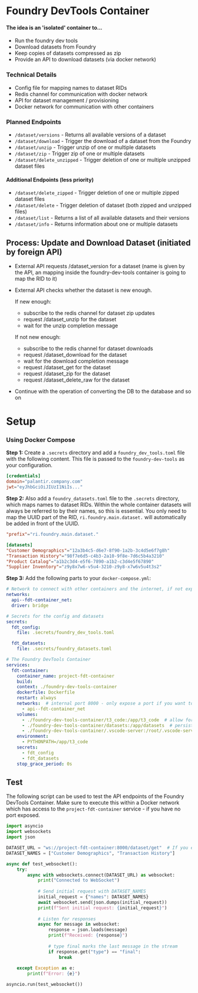 # Foundry DevTools Container

#### The idea is an 'isolated' container to...

- Run the foundry dev tools
- Download datasets from Foundry
- Keep copies of datasets compressed as zip
- Provide an API to download datasets (via docker network) 

### Technical Details

- Config file for mapping names to dataset RIDs
- Redis channel for communication with docker network
- API for dataset management / provisioning
- Docker network for communication with other containers

### Planned Endpoints

- `/dataset/versions` - Returns all available versions of a dataset
- `/dataset/download` - Trigger the download of a dataset from the Foundry
- `/dataset/unzip` - Trigger unzip of one or multiple datasets
- `/dataset/zip` - Trigger zip of one or multiple datasets
- `/dataset/delete_unzipped` - Trigger deletion of one or multiple unzipped dataset files

#### Additional Endpoints (less priority)

- `/dataset/delete_zipped` - Trigger deletion of one or multiple zipped dataset files
- `/dataset/delete` - Trigger deletion of dataset (both zipped and unzipped files)
- `/dataset/list` - Returns a list of all available datasets and their versions
- `/dataset/info` - Returns information about one or multiple datasets

## Process: Update and Download Dataset (initiated by foreign API)

  - External API requests /dataset_version for a dataset (name is given by the API, an mapping inside the foundry-dev-tools container is going to map the RID to it)

  - External API checks whether the dataset is new enough.

    If new enough:

      - subscribe to the redis channel for dataset zip updates
      - request /dataset_unzip for the dataset
      - wait for the unzip completion message

    If not new enough:

      - subscribe to the redis channel for dataset downloads
      - request /dataset_download for the dataset
      - wait for the download completion message
      - request /dataset_get for the dataset
      - request /dataset_zip for the dataset
      - request /dataset_delete_raw for the dataset

  - Continue with the operation of converting the DB to the database and so on

# Setup

### Using Docker Compose


<b>Step 1:</b> Create a `.secrets` directory and add a `foundry_dev_tools.toml` file with the following content. This file is passed to the `foundry-dev-tools` as your configuration.

```toml
[credentials]
domain="palantir.company.com"
jwt="eyJhbGciOiJIUzI1NiIs..."
```


<b>Step 2:</b> Also add a `foundry_datasets.toml` file to the `.secrets` directory, which maps names to dataset RIDs. Within the whole container datasets will always be referred to by their names, so this is essential. You only need to map the UUID part of the RID, `ri.foundry.main.dataset.` will automatically be added in front of the UUID.

```toml
"prefix"="ri.foundry.main.dataset."

[datasets]
"Customer Demographics"="12a3b4c5-d6e7-8f90-1a2b-3c4d5e6f7g8h"
"Transaction History"="98f7e6d5-c4b3-2a10-9f8e-7d6c5b4a3210"
"Product Catalog"="a1b2c3d4-e5f6-7890-a1b2-c3d4e5f67890"
"Supplier Inventory"="z9y8x7w6-v5u4-3210-z9y8-x7w6v5u4t3s2"
```

<b>Step 3:</b> Add the following parts to your `docker-compose.yml`:

```yaml
# Network to connect with other containers and the internet, if not exposing a port
networks:
  api--fdt-container_net:
  driver: bridge

# Secrets for the config and datasets
secrets:
  fdt_config:
    file: .secrets/foundry_dev_tools.toml

  fdt_datasets:
    file: .secrets/foundry_datasets.toml

# The Foundry DevTools Container
services:
  fdt-container:
    container_name: project-fdt-container
    build:
    context: ./foundry-dev-tools-container
    dockerfile: Dockerfile
    restart: always
    networks:  # internal port 8000 - only expose a port if you want to access it outside of the Docker network
      - api--fdt-container_net
    volumes:
      - ./foundry-dev-tools-container/t3_code:/app/t3_code  # allow for code adjustments
      - ./foundry-dev-tools-container/datasets:/app/datasets  # persistent dataset storage
      - ./foundry-dev-tools-container/.vscode-server:/root/.vscode-server  # faster access to the container
    environment:
      - PYTHONPATH=/app/t3_code
    secrets:
      - fdt_config
      - fdt_datasets
    stop_grace_period: 0s
```

## Test

The following script can be used to test the API endpoints of the Foundry DevTools Container. Make sure to execute this within a Docker network which has access to the `project-fdt-container` service - if you have no port exposed.

```python
import asyncio
import websockets
import json

DATASET_URL = "ws://project-fdt-container:8000/dataset/get"  # If you expose the port: ws://localhost:8000/dataset/get
DATASET_NAMES = ["Customer Demographics", "Transaction History"]

async def test_websocket():
    try:
        async with websockets.connect(DATASET_URL) as websocket: 
            print("Connected to WebSocket")
            
            # Send initial request with DATASET_NAMES
            initial_request = {"names": DATASET_NAMES}
            await websocket.send(json.dumps(initial_request))
            print(f"Sent initial request: {initial_request}")
            
            # Listen for responses
            async for message in websocket:
                response = json.loads(message)
                print(f"Received: {response}")
                
                # type final marks the last message in the stream
                if response.get("type") == "final":
                    break
            
    except Exception as e:
        print(f"Error: {e}")

asyncio.run(test_websocket())
```